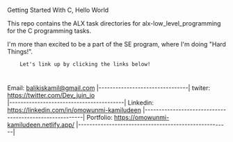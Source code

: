 Getting Started With C, Hello World

This repo contains the ALX task directories for alx-low_level_programming for the C programming tasks.

I'm more than excited to be a part of the SE program, where I'm doing "Hard Things!".

		Let's link up by clicking the links below!

#
  Email: balikiskamil@gmail.com
|--------------------------------|
  twiter: https://twitter.com/Dev_juin_io                         
|-----------------------------------------|
  Linkedin: https://linkedin.com/in/omowunmi-kamiludeen
|--------------------------------------------------------|
  Portfolio: https://omowunmi-kamiludeen.netlify.app/
|------------------------------------------------------|
#
